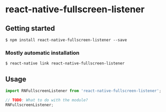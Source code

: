 # react-native-fullscreen-listener

## Getting started

`$ npm install react-native-fullscreen-listener --save`

### Mostly automatic installation

`$ react-native link react-native-fullscreen-listener`

## Usage
```javascript
import RNFullscreenListener from 'react-native-fullscreen-listener';

// TODO: What to do with the module?
RNFullscreenListener;
```

